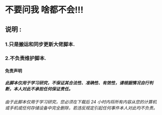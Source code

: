 
# 不要问我 啥都不会!!!
 
 
 
  
 




## 说明 :
   ### 1.只是搬运和同步更新大佬脚本.
   ### 2.不负责维护脚本.









#### 免责声明
##### 此脚本仅用于学习研究，不保证其合法性、准确性、有效性，请根据情况自行判断，本人对此不承担任何保证责任。

###### 由于此脚本仅用于学习研究，您必须在下载后 24 小时内将所有内容从您的计算机或手机或任何存储设备中完全删除，若违反规定引起任何事件本人对此均不负责。
